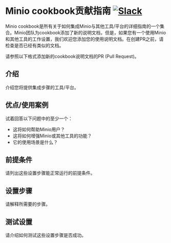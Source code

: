 # Minio cookbook贡献指南 [![Slack](https://slack.minio.io/slack?type=svg)](https://slack.minio.io)

Minio cookbook是所有关于如何集成Minio与其他工具/平台的详细指南的一个集合。Minio团队为cookbook添加了新的说明文档，但是，如果您有一个使用Minio和其他工具的工作设置，我们欢迎您添加您的使用说明文档。在创建PR之前，请检查是否已经有类似的文档。

请参照以下格式添加新的cookbook说明文档的PR (Pull Request)。

## 介绍

介绍您将提供集成步骤的工具/平台。

## 优点/使用案例

试着回答以下问题中的至少一个： 

* 这将如何帮助Minio用户？ 
* 这将如何增强Minio或其他工具的功能？
* 它的使用场景是什么？

## 前提条件

请列出这些设置步骤能正常运行的前提条件。

## 设置步骤

请解释所需要的步骤。

## 测试设置

请介绍如何测试这些设置步骤是否成功。
